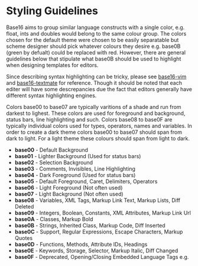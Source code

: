 # Styling Guidelines
Base16 aims to group similar language constructs with a single color, e.g. float, ints and doubles would belong to the same colour group. The colors chosen for the default theme were chosen to be easily separatable but scheme designer should pick whatever colours they desire e.g. base0B (green by defualt) could be replaced with red. However, there are general guidelines below that stipulate what base0B should be used to highlight when designing templates for editors.

Since describing syntax highlighting can be tricky, please see [base16-vim](https://github.com/chriskempson/base16-vim/) and [base16-textmate](https://github.com/chriskempson/base16-textmate/) for reference. Though it should be noted that each editer will have some descrepancies due the fact that editors generally have different syntax highlighting engines.

Colors base00 to base07 are typically varitions of a shade and run from darkest to lighest. These colors are used for foreground and background, status bars, line highlighting and such. Colors base08 to base0F are typically individual colors used for types, operators, names and variables. In order to create a dark theme colors base00 to base07 should span from dark to light. For a light theme these colours should span from light to dark.

- **base00** - Default Background
- **base01** - Lighter Background (Used for status bars)
- **base02** - Selection Background
- **base03** - Comments, Invisibles, Line Highlighting
- **base04** - Dark Foreground (Used for status bars)
- **base05** - Default Foreground, Caret, Delimiters, Operators
- **base06** - Light Foreground (Not often used)
- **base07** - Light Background (Not often used)
- **base08** - Variables, XML Tags, Markup Link Text, Markup Lists, Diff Deleted
- **base09** - Integers, Boolean, Constants, XML Attributes, Markup Link Url
- **base0A** - Classes, Markup Bold
- **base0B** - Strings, Inherited Class, Markup Code, Diff Inserted
- **base0C** - Support, Regular Expressions, Escape Characters, Markup Quotes
- **base0D** - Functions, Methods, Attribute IDs, Headings
- **base0E** - Keywords, Storage, Selector, Markup Italic, Diff Changed
- **base0F** - Deprecated, Opening/Closing Embedded Language Tags e.g. <?php ?>

